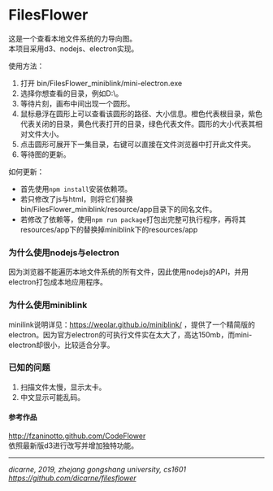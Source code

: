 # FilesFlower
这是一个查看本地文件系统的力导向图。  
本项目采用d3、nodejs、electron实现。

使用方法：  
1. 打开 bin/FilesFlower_miniblink/mini-electron.exe
2. 选择你想查看的目录，例如D:\。
3. 等待片刻，画布中间出现一个圆形。
4. 鼠标悬浮在圆形上可以查看该圆形的路径、大小信息。橙色代表根目录，紫色代表关闭的目录，黄色代表打开的目录，绿色代表文件。圆形的大小代表其相对文件大小。
5. 点击圆形可展开下一集目录，右键可以直接在文件浏览器中打开此文件夹。
6. 等待图的更新。

如何更新：
* 首先使用```npm install```安装依赖项。
* 若只修改了js与html，则将它们替换bin/FilesFlower_miniblink/resource/app目录下的同名文件。
* 若修改了依赖等，使用```npm run package```打包出完整可执行程序，再将其resources/app下的替换掉miniblink下的resources/app

### 为什么使用nodejs与electron
因为浏览器不能遍历本地文件系统的所有文件，因此使用nodejs的API，并用electron打包成本地应用程序。

### 为什么使用miniblink
minilink说明详见：https://weolar.github.io/miniblink/  ，提供了一个精简版的electron。因为官方electron的可执行文件实在太大了，高达150mb，而mini-electron却很小，比较适合分享。

### 已知的问题
1. 扫描文件太慢，显示太卡。
2. 中文显示可能乱码。

#### 参考作品
http://fzaninotto.github.com/CodeFlower  
依照最新版d3进行改写并增加独特功能。

---
*dicarne, 2019, zhejang gongshang university, cs1601*  
*https://github.com/dicarne/filesflower*